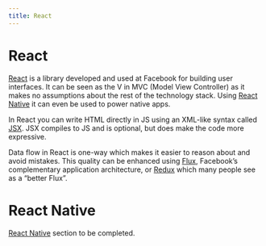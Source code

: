 ```yaml
---
title: React
---
```


# React

[React](https://facebook.github.io/react/) is a library developed and used at Facebook for building user interfaces. It can be seen as the V in MVC (Model View Controller) as it makes no assumptions about the rest of the technology stack. Using [React Native](#react-native) it can even be used to power native apps.

In React you can write HTML directly in JS using an XML-like syntax called [JSX](/glossary/JSX.md). JSX compiles to JS and is optional, but does make the code more expressive.

Data flow in React is one-way which makes it easier to reason about and avoid mistakes. This quality can be enhanced using [Flux](/glossary/FLUX.md), Facebook’s complementary application architecture, or [Redux](/glossary/REDUX.md) which many people see as a “better Flux”.

# React Native

[React Native](https://facebook.github.io/react-native/) section to be completed.
